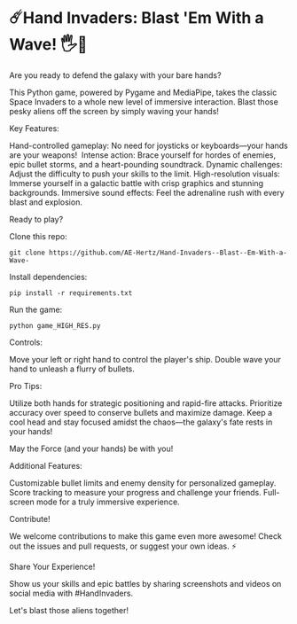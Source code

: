 # ☄️Hand Invaders: Blast 'Em With a Wave! 🖐️🚀

Are you ready to defend the galaxy with your bare hands?

This Python game, powered by Pygame and MediaPipe, takes the classic Space Invaders to a whole new level of immersive interaction. Blast those pesky aliens off the screen by simply waving your hands!

Key Features:

Hand-controlled gameplay: No need for joysticks or keyboards—your hands are your weapons! ️
Intense action: Brace yourself for hordes of enemies, epic bullet storms, and a heart-pounding soundtrack.
Dynamic challenges: Adjust the difficulty to push your skills to the limit.
High-resolution visuals: Immerse yourself in a galactic battle with crisp graphics and stunning backgrounds.
Immersive sound effects: Feel the adrenaline rush with every blast and explosion.

Ready to play?

  Clone this repo:
  
    git clone https://github.com/AE-Hertz/Hand-Invaders--Blast--Em-With-a-Wave-
  
  Install dependencies: 
  
    pip install -r requirements.txt
    
  Run the game: 
  
    python game_HIGH_RES.py

Controls:

  Move your left or right hand to control the player's ship.
  Double wave your hand to unleash a flurry of bullets. ️️

Pro Tips:

  Utilize both hands for strategic positioning and rapid-fire attacks.
  Prioritize accuracy over speed to conserve bullets and maximize damage.
  Keep a cool head and stay focused amidst the chaos—the galaxy's fate rests in your hands!

May the Force (and your hands) be with you!

Additional Features:

  Customizable bullet limits and enemy density for personalized gameplay.
  Score tracking to measure your progress and challenge your friends.
  Full-screen mode for a truly immersive experience.

Contribute!

We welcome contributions to make this game even more awesome! Check out the issues and pull requests, or suggest your own ideas. ⚡️

Share Your Experience!

Show us your skills and epic battles by sharing screenshots and videos on social media with #HandInvaders.

Let's blast those aliens together!
